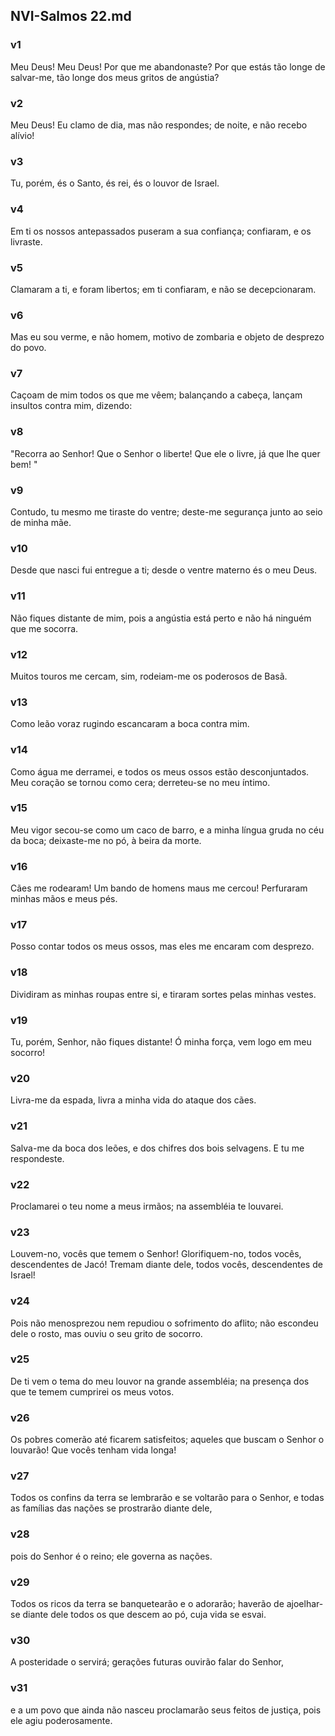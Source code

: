 ## NVI-Salmos 22.md
### v1
 Meu Deus! Meu Deus! Por que me abandonaste? Por que estás tão longe de salvar-me, tão longe dos meus gritos de angústia?
### v2
 Meu Deus! Eu clamo de dia, mas não respondes; de noite, e não recebo alívio!
### v3
 Tu, porém, és o Santo, és rei, és o louvor de Israel.
### v4
 Em ti os nossos antepassados puseram a sua confiança; confiaram, e os livraste.
### v5
 Clamaram a ti, e foram libertos; em ti confiaram, e não se decepcionaram.
### v6
 Mas eu sou verme, e não homem, motivo de zombaria e objeto de desprezo do povo.
### v7
 Caçoam de mim todos os que me vêem; balançando a cabeça, lançam insultos contra mim, dizendo:
### v8
 "Recorra ao Senhor! Que o Senhor o liberte! Que ele o livre, já que lhe quer bem! "
### v9
 Contudo, tu mesmo me tiraste do ventre; deste-me segurança junto ao seio de minha mãe.
### v10
 Desde que nasci fui entregue a ti; desde o ventre materno és o meu Deus.
### v11
 Não fiques distante de mim, pois a angústia está perto e não há ninguém que me socorra.
### v12
 Muitos touros me cercam, sim, rodeiam-me os poderosos de Basã.
### v13
 Como leão voraz rugindo escancaram a boca contra mim.
### v14
 Como água me derramei, e todos os meus ossos estão desconjuntados. Meu coração se tornou como cera; derreteu-se no meu íntimo.
### v15
 Meu vigor secou-se como um caco de barro, e a minha língua gruda no céu da boca; deixaste-me no pó, à beira da morte.
### v16
 Cães me rodearam! Um bando de homens maus me cercou! Perfuraram minhas mãos e meus pés.
### v17
 Posso contar todos os meus ossos, mas eles me encaram com desprezo.
### v18
 Dividiram as minhas roupas entre si, e tiraram sortes pelas minhas vestes.
### v19
 Tu, porém, Senhor, não fiques distante! Ó minha força, vem logo em meu socorro!
### v20
 Livra-me da espada, livra a minha vida do ataque dos cães.
### v21
 Salva-me da boca dos leões, e dos chifres dos bois selvagens. E tu me respondeste.
### v22
 Proclamarei o teu nome a meus irmãos; na assembléia te louvarei.
### v23
 Louvem-no, vocês que temem o Senhor! Glorifiquem-no, todos vocês, descendentes de Jacó! Tremam diante dele, todos vocês, descendentes de Israel!
### v24
 Pois não menosprezou nem repudiou o sofrimento do aflito; não escondeu dele o rosto, mas ouviu o seu grito de socorro.
### v25
 De ti vem o tema do meu louvor na grande assembléia; na presença dos que te temem cumprirei os meus votos.
### v26
 Os pobres comerão até ficarem satisfeitos; aqueles que buscam o Senhor o louvarão! Que vocês tenham vida longa!
### v27
 Todos os confins da terra se lembrarão e se voltarão para o Senhor, e todas as famílias das nações se prostrarão diante dele,
### v28
 pois do Senhor é o reino; ele governa as nações.
### v29
 Todos os ricos da terra se banquetearão e o adorarão; haverão de ajoelhar-se diante dele todos os que descem ao pó, cuja vida se esvai.
### v30
 A posteridade o servirá; gerações futuras ouvirão falar do Senhor,
### v31
 e a um povo que ainda não nasceu proclamarão seus feitos de justiça, pois ele agiu poderosamente.
